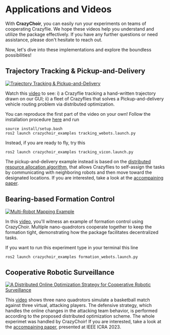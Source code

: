# Applications and Videos
With **CrazyChoir**, you can easily run your experiments on teams of cooperating Crazyflie. 
We hope these videos help you understand and utilize the package effectively. If you have any further questions or need assistance, please don't hesitate to reach out.

Now, let's dive into these implementations and explore the boundless possibilities! 

## Trajectory Tracking & Pickup-and-Delivery

[![Trajectory Tracking & Pickup-and-Delivery](https://img.youtube.com/vi/wX2r55WdZ9g/0.jpg)](https://www.youtube.com/watch?v=wX2r55WdZ9g)

Watch this [video](https://www.youtube.com/watch?v=wX2r55WdZ9g) to see: i) a Crazyflie tracking a hand-written trajectory drawn on our GUI; ii) a fleet of Crazyflies that solves a Pickup-and-delivery vehicle routing problem via distributed optimization.

You can reproduce the first part of the video on your own! Follow the installation procedure [here](/installation) and run

    source install/setup.bash
    ros2 launch crazychoir_examples tracking_webots.launch.py

Instead, if you are ready to fly, try this

    ros2 launch crazychoir_examples tracking_vicon.launch.py

The pickup-and-delivery example instead is based on the [distributed resource allocation algorithm](https://arxiv.org/abs/2104.02415), that allows Crazyflies to self-assign the tasks by communicating with neighboring robots and then move toward the designated locations. If you are interested, take a look at the [accompaining paper](https://arxiv.org/abs/2104.02415).

## Bearing-based Formation Control

[![Multi-Robot Mapping Example](https://img.youtube.com/vi/mJ1HOquR-vE/0.jpg)](https://www.youtube.com/watch?v=mJ1HOquR-vE)

In this [video](https://www.youtube.com/watch?v=mJ1HOquR-vE), you'll witness an example of formation control using CrazyChoir. Multiple nano-quadrotors cooperate together to keep the formation tight, demonstrating how the package facilitates decentralized tasks.

If you want to run this experiment type in your terminal this line

    ros2 launch crazychoir_examples formation_webots.launch.py

## Cooperative Robotic Surveillance

[![A Distributed Online Optimization Strategy for Cooperative Robotic Surveillance](https://img.youtube.com/vi/5bFFdURhTYs/0.jpg)](https://www.youtube.com/watch?v=5bFFdURhTYs)

This [video](https://www.youtube.com/watch?v=5bFFdURhTYs) shows three nano quadrotors simulate a basketball match against three virtual, attacking players. The defensive strategy, which handles the online changes in the attacking team behavior, is performed according to the proposed distributed optimization scheme. The whole experimet was handled by CrazyChoir!
If you are interested, take a look at the [accompaining paper](https://ieeexplore.ieee.org/stamp/stamp.jsp?arnumber=10160700), presented at IEEE ICRA 2023.


